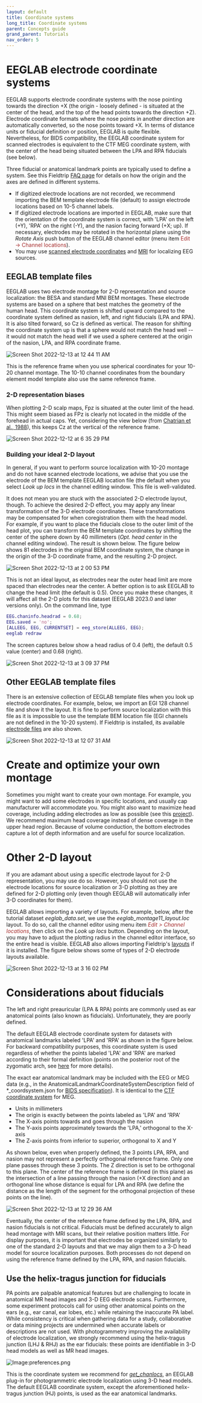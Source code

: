```yaml
---
layout: default
title: Coordinate systems
long_title: Coordinate systems
parent: Concepts guide
grand_parent: Tutorials
nav_order: 5
---
```

EEGLAB electrode coordinate systems
=========

EEGLAB supports electrode coordinate systems with the nose pointing towards the direction +X (the origin - loosely defined - is situated at the center of the head, and the top of the head points towards the direction +Z). Electrode coordinate formats where the nose points in another direction are automatically converted, so the nose points toward +X. In terms of distance units or fiducial definition or position, EEGLAB is quite flexible. Nevertheless, for BIDS compatibility, the EEGLAB coordinate system for scanned electrodes is equivalent to the CTF MEG coordinate system, with the center of the head being situated between the LPA and RPA fiducials (see below).

Three fiducial or anatomical landmark points are typically used to define a system. See this Fieldtrip [FAQ page](https://www.fieldtriptoolbox.org/faq/how_are_the_different_head_and_mri_coordinate_systems_defined/#details-of-the-mni-coordinate-system) for details on how the origin and the axes are defined in different systems.

- If digitized electrode locations are not recorded, we recommend importing the BEM template electrode file (default) to assign electrode locations based on 10-5 channel labels. 
- If digitized electrode locations are imported in EEGLAB, make sure that the orientation of the coordinate system is correct, with 'LPA' on the left (+Y), 'RPA' on the right (-Y), and the nasion facing forward (+X; up). If necessary, electrodes may be rotated in the horizontal plane using the <i>Rotate Axis</i> push button of the EEGLAB channel editor (menu item <span style="color: brown">Edit → Channel locations</span>).
- You may use [scanned electrode coordinates](../09_source/Channel_Locations.md) and [MRI](../09_source/Custom_head_model.md) for localizing EEG sources.

## EEGLAB template files

EEGLAB uses two electrode montage for 2-D representation and source localization: the BESA and standard MNI BEM montages. These electrode systems are based on a sphere that best matches the geometry of the human head. This coordinate system is shifted upward compared to the coordinate system defined as nasion, left, and right fiducials (LPA and RPA). It is also tilted forward, so Cz is defined as vertical. The reason for shifting the coordinate system up is that a sphere would not match the head well -- it would not match the head well if we used a sphere centered at the origin of the nasion, LPA, and RPA coordinate frame.

![Screen Shot 2022-12-13 at 12 44 11 AM](https://user-images.githubusercontent.com/1872705/207268589-53f5e8f4-9138-4273-ade5-c8d8ee8729f9.png)

This is the reference frame when you use spherical coordinates for your 10-20 channel montage. The 10-10 channel coordinates from the boundary element model template also use the same reference frame.

### 2-D representation biases

When plotting 2-D scalp maps, Fpz is situated at the outer limit of the head. This might seem biased as FPz is clearly not located in the middle of the forehead in actual caps. Yet, considering the view below (from [Chatrian et al., 1988](https://pubmed.ncbi.nlm.nih.gov/3250964/)), this keeps Cz at the vertical of the reference frame. 

![Screen Shot 2022-12-12 at 6 35 29 PM](https://user-images.githubusercontent.com/1872705/207267890-43c43a92-53c8-483a-95f1-8c9483d57310.png)

### Building your ideal 2-D layout

In general, if you want to perform source localization with 10-20 montage and do not have scanned electrode locations, we advise that you use the electrode of the BEM template EEGLAB location file (the default when you select *Look up locs* in the channel editing window. This file is well-validated.

It does not mean you are stuck with the associated 2-D electrode layout, though. To achieve the desired 2-D effect, you may apply any linear transformation of the 3-D electrode coordinates. These transformations may be compensated for when coregistration them with the head model. For example, if you want to place the fiducials close to the outer limit of the head plot, you can transform the BEM template coordinates by shifting the center of the sphere down by 40 millimeters (*Opt. head center* in the channel editing window). The result is shown below. The figure below shows 81 electrodes in the original BEM coordinate system, the change in the origin of the 3-D coordinate frame, and the resulting 2-D project. 

![Screen Shot 2022-12-13 at 2 00 53 PM](https://user-images.githubusercontent.com/1872705/207454927-54e15856-bead-4ff3-948d-639240449b15.png)

This is not an ideal layout, as electrodes near the outer head limit are more spaced than electrodes near the center. A better option is to ask EEGLAB to change the head limit (the default is 0.5). Once you make these changes, it will affect all the 2-D plots for this dataset (EEGLAB 2023.0 and later versions only). On the command line, type

```matlab
EEG.chaninfo.headrad = 0.68;
EEG.saved = 'no';
[ALLEEG, EEG, CURRENTSET] = eeg_store(ALLEEG, EEG);
eeglab redraw
```

The screen captures below show a head radius of 0.4 (left), the default 0.5 value (center) and 0.68 (right).

![Screen Shot 2022-12-13 at 3 09 37 PM](https://user-images.githubusercontent.com/1872705/207464956-99339d9d-e163-443d-8720-5f3add67a6c1.png)

## Other EEGLAB template files

There is an extensive collection of EEGLAB template files when you look up electrode coordinates. For example, below, we import an EGI 128 channel file and show it the layout. It is fine to perform source localization with this file as it is impossible to use the template BEM location file (EGI channels are not defined in the 10-20 system). If Fieldtrip is installed, its available [electrode files](https://www.fieldtriptoolbox.org/template/electrode/) are also shown.

![Screen Shot 2022-12-13 at 12 07 31 AM](https://user-images.githubusercontent.com/1872705/207260856-073113fb-cf7f-488a-8a5c-d118fccec67b.png)

# Create and optimize your own montage

Sometimes you might want to create your own montage. For example, you might want to add some electrodes in specific locations, and usually cap manufacturer will accommodate you. You might also want to maximize head coverage, including adding electrodes as low as possible  (see this [project](https://github.com/arnodelorme/optimize_montage)). We recommend maximum head coverage instead of dense coverage in the upper head region. Because of volume conduction, the bottom electrodes capture a lot of depth information and are useful for source localization.

# Other 2-D layout

If you are adamant about using a specific electrode layout for 2-D representation, you may use do so. However, you should not use the electrode locations for source localization or 3-D plotting as they are defined for 2-D plotting only (even though EEGLAB will automatically infer 3-D coordinates for them).

EEGLAB allows importing a variety of layouts. For example, below, after the tutorial dataset *eeglab_data.set*, we use the *eeglab_montage11_layout.loc* layout. To do so, call the channel editor using menu item <span style="color:brown">*Edit > Channel locations*</span>, then click on the *Look up locs* button. Depending on the layout, you may have to adjust the plotting radius in the channel editor interface, so the entire head is visible. EEGLAB also allows importing Fieldtrip's [layouts](https://www.fieldtriptoolbox.org/template/layout/) if it is installed. The figure below shows some of types of 2-D electrode layouts available.

![Screen Shot 2022-12-13 at 3 16 02 PM](https://user-images.githubusercontent.com/1872705/207465671-1327aaf3-be3f-4185-81a2-6cbdef29bfe0.png)

# Considerations about fiducials

The left and right preauricular (LPA & RPA) points are commonly used as ear anatomical points (also known as fiducials). Unfortunately, they are poorly defined.

The default EEGLAB electrode coordinate system for datasets with anatomical landmarks labeled 'LPA' and 'RPA' as shown in the figure below. For backward compatibility purposes, this coordinate system is used regardless of whether the points labeled 'LPA' and 'RPA' are marked according to their formal definition (points on the posterior root of the zygomatic arch, see [here](https://www.fieldtriptoolbox.org/faq/how_are_the_lpa_and_rpa_points_defined/) for more details).

The exact ear anatomical landmark may be included with the EEG or MEG data (e.g., in the AnatomicalLandmarkCoordinateSystemDescription field of *_coordsystem.json for [BIDS specification](https://bids-specification.readthedocs.io/en/stable/04-modality-specific-files/03-electroencephalography.html#coordinate-system-json-_coordsystemjson)). It is identical to the [CTF coordinate system](https://www.fieldtriptoolbox.org/faq/how_are_the_different_head_and_mri_coordinate_systems_defined/#details-of-the-ctf-coordinate-system) for MEG.
- Units in millimeters
- The origin is exactly between the points labeled as 'LPA' and 'RPA'
- The X-axis points towards and goes through the nasion
- The Y-axis points approximately towards the 'LPA,' orthogonal to the X-axis
- The Z-axis points from inferior to superior, orthogonal to X and Y

As shown below, even when properly defined, the 3 points LPA, RPA, and nasion may not represent a perfectly orthogonal reference frame. Only one plane passes through these 3 points. The Z direction is set to be orthogonal to this plane. The center of the reference frame is defined (in this plane) as the intersection of a line passing through the nasion (+X direction) and an orthogonal line whose distance is equal for LPA and RPA (we define the distance as the length of the segment for the orthogonal projection of these points on the line). 

![Screen Shot 2022-12-13 at 12 29 36 AM](https://user-images.githubusercontent.com/1872705/207265225-94db3e70-3dab-48db-950d-230d9cc9b93b.png)

Eventually, the center of the reference frame defined by the LPA, RPA, and nasion fiducials is not critical. Fiducials must be defined accurately to align head montage with MRI scans, but their relative position matters little. For display purposes, it is important that electrodes be organized similarly to one of the standard 2-D layouts and that we may align them to a 3-D head model for source localization purposes. Both processes do not depend on using the reference frame defined by the LPA, RPA, and nasion fiducials.

## Use the helix-tragus junction for fiducials
PA points are palpable anatomical features but are challenging to locate in anatomical MR head images and 3-D EEG electrode scans. Furthermore, some experiment protocols call for using other anatomical points on the ears (e.g.,  ear canal, ear lobes, etc.) while retaining the inaccurate PA label. While consistency is critical when gathering data for a study, collaborative or data mining projects are undermined when accurate labels or descriptions are not used. With photogrammetry improving the availability of electrode localization, we strongly recommend using the helix-tragus junction (LHJ &  RHJ) as the ear fiducials: these points are identifiable in 3-D head models as well as MR head images. 

![Image:preferences.png](/assets/images/helixTragus.PNG)

This is the coordinate system we recommend for [<i>get_chanlocs</i>](https://github.com/sccn/get_chanlocs/wiki), an EEGLAB plug-in for photogrammetric electrode localization using 3-D head models. The default EEGLAB coordinate system, except the aforementioned helix-tragus junction (HJ) points, is used as the ear anatomical landmarks.

